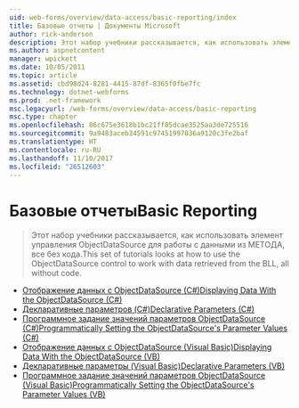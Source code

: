```yaml
---
uid: web-forms/overview/data-access/basic-reporting/index
title: Базовые отчеты | Документы Microsoft
author: rick-anderson
description: Этот набор учебники рассказывается, как использовать элемент управления ObjectDataSource для работы с данными из МЕТОДА, все без кода.
ms.author: aspnetcontent
manager: wpickett
ms.date: 10/05/2011
ms.topic: article
ms.assetid: cbd98d24-8281-4415-87df-8365f0fbe7fc
ms.technology: dotnet-webforms
ms.prod: .net-framework
msc.legacyurl: /web-forms/overview/data-access/basic-reporting
msc.type: chapter
ms.openlocfilehash: 86c675e3618b1bc21ff05dcae3525aa3de725516
ms.sourcegitcommit: 9a9483aceb34591c97451997036a9120c3fe2baf
ms.translationtype: HT
ms.contentlocale: ru-RU
ms.lasthandoff: 11/10/2017
ms.locfileid: "26512603"
---
```

<a name="basic-reporting"></a><span data-ttu-id="7d4bb-103">Базовые отчеты</span><span class="sxs-lookup"><span data-stu-id="7d4bb-103">Basic Reporting</span></span>
====================
> <span data-ttu-id="7d4bb-104">Этот набор учебники рассказывается, как использовать элемент управления ObjectDataSource для работы с данными из МЕТОДА, все без кода.</span><span class="sxs-lookup"><span data-stu-id="7d4bb-104">This set of tutorials looks at how to use the ObjectDataSource control to work with data retrieved from the BLL, all without code.</span></span>


- [<span data-ttu-id="7d4bb-105">Отображение данных с ObjectDataSource (C#)</span><span class="sxs-lookup"><span data-stu-id="7d4bb-105">Displaying Data With the ObjectDataSource (C#)</span></span>](displaying-data-with-the-objectdatasource-cs.md)
- [<span data-ttu-id="7d4bb-106">Декларативные параметров (C#)</span><span class="sxs-lookup"><span data-stu-id="7d4bb-106">Declarative Parameters (C#)</span></span>](declarative-parameters-cs.md)
- [<span data-ttu-id="7d4bb-107">Программное задание значений параметров ObjectDataSource (C#)</span><span class="sxs-lookup"><span data-stu-id="7d4bb-107">Programmatically Setting the ObjectDataSource's Parameter Values (C#)</span></span>](programmatically-setting-the-objectdatasource-s-parameter-values-cs.md)
- [<span data-ttu-id="7d4bb-108">Отображение данных с ObjectDataSource (Visual Basic)</span><span class="sxs-lookup"><span data-stu-id="7d4bb-108">Displaying Data With the ObjectDataSource (VB)</span></span>](displaying-data-with-the-objectdatasource-vb.md)
- [<span data-ttu-id="7d4bb-109">Декларативные параметры (Visual Basic)</span><span class="sxs-lookup"><span data-stu-id="7d4bb-109">Declarative Parameters (VB)</span></span>](declarative-parameters-vb.md)
- [<span data-ttu-id="7d4bb-110">Программное задание значений параметров ObjectDataSource (Visual Basic)</span><span class="sxs-lookup"><span data-stu-id="7d4bb-110">Programmatically Setting the ObjectDataSource's Parameter Values (VB)</span></span>](programmatically-setting-the-objectdatasource-s-parameter-values-vb.md)
